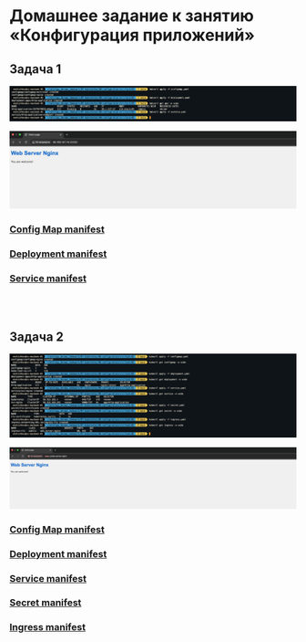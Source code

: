 # Домашнее задание к занятию «Конфигурация приложений»

## Задача 1

![Скриншот 1](https://github.com/cachmc/netology_devops_homework/raw/main/07-kubernetes/08-configuration/pictures/task-01-00.png)

![Скриншот 2](https://github.com/cachmc/netology_devops_homework/raw/main/07-kubernetes/08-configuration/pictures/task-01-01.png)

### [Config Map manifest](https://github.com/cachmc/netology_devops_homework/tree/main/07-kubernetes/08-configuration/src/task-01/configmap.yaml)

### [Deployment manifest](https://github.com/cachmc/netology_devops_homework/tree/main/07-kubernetes/08-configuration/src/task-01/deployment.yaml)

### [Service manifest](https://github.com/cachmc/netology_devops_homework/tree/main/07-kubernetes/08-configuration/src/task-01/service.yaml)

<br>
<br>

## Задача 2

![Скриншот 3](https://github.com/cachmc/netology_devops_homework/raw/main/07-kubernetes/08-configuration/pictures/task-02-00.png)

![Скриншот 4](https://github.com/cachmc/netology_devops_homework/raw/main/07-kubernetes/08-configuration/pictures/task-02-01.png)

### [Config Map manifest](https://github.com/cachmc/netology_devops_homework/tree/main/07-kubernetes/08-configuration/src/task-02/configmap.yaml)

### [Deployment manifest](https://github.com/cachmc/netology_devops_homework/tree/main/07-kubernetes/08-configuration/src/task-02/deployment.yaml)

### [Service manifest](https://github.com/cachmc/netology_devops_homework/tree/main/07-kubernetes/08-configuration/src/task-02/service.yaml)

### [Secret manifest](https://github.com/cachmc/netology_devops_homework/tree/main/07-kubernetes/08-configuration/src/task-02/secret.yaml)

### [Ingress manifest](https://github.com/cachmc/netology_devops_homework/tree/main/07-kubernetes/08-configuration/src/task-02/ingress.yaml)
